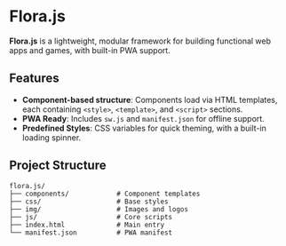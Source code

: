 # Flora.js

**Flora.js** is a lightweight, modular framework for building functional web apps and games, with built-in PWA support.

## Features

- **Component-based structure**: Components load via HTML templates, each containing `<style>`, `<template>`, and `<script>` sections.
- **PWA Ready**: Includes `sw.js` and `manifest.json` for offline support.
- **Predefined Styles**: CSS variables for quick theming, with a built-in loading spinner.

## Project Structure

```plaintext
flora.js/
├── components/            # Component templates
├── css/                   # Base styles
├── img/                   # Images and logos
├── js/                    # Core scripts
├── index.html             # Main entry
└── manifest.json          # PWA manifest
```

